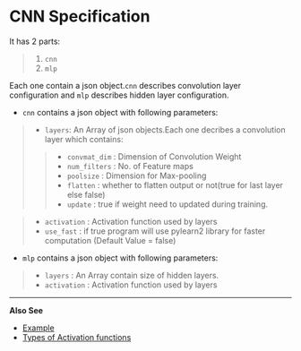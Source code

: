 CNN Specification
=================

It has 2 parts:
> 1. `cnn`
> 2. `mlp`

Each one contain a json object.`cnn` describes convolution layer configuration and `mlp` describes hidden layer configuration.

* `cnn` contains a json object with following parameters:

> * `layers`: An Array of json objects.Each one decribes a convolution layer which contains:
>> * `convmat_dim` : Dimension of Convolution Weight
>> * `num_filters` : No. of Feature maps
>> * `poolsize`    : Dimension for Max-pooling
>> * `flatten`     : whether to flatten output or not(true for last layer else false)
>> * `update`      : true if weight need to updated during training. 

> * `activation` : Activation function used by layers 
> * `use_fast` : if true program will use pylearn2 library for faster computation (Default Value = false)

* `mlp` contains a json object with following parameters:

> * `layers`     : An Array contain size of hidden layers.
> * `activation` : Activation function used by layers

___________________________________________________________________________________
**Also See**

* [Example](../sample_config/MNIST/CNN/nnet_spec.json)
* [Types of Activation functions](Activation_Fns.md)
